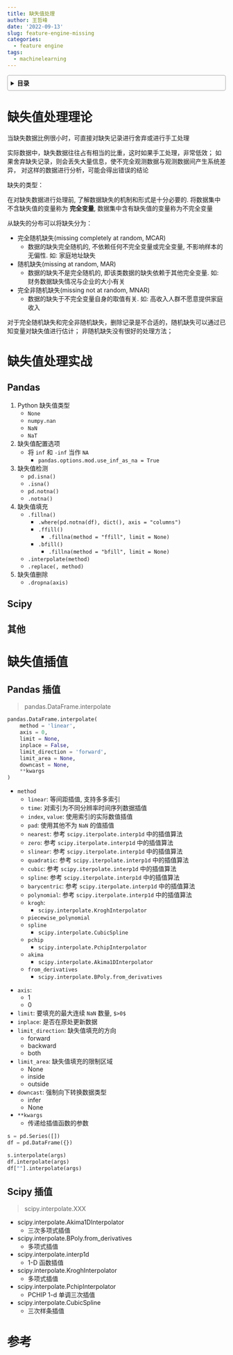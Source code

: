 ```yaml
---
title: 缺失值处理
author: 王哲峰
date: '2022-09-13'
slug: feature-engine-missing
categories:
  - feature engine
tags:
  - machinelearning
---
```


<style>
details {
    border: 1px solid #aaa;
    border-radius: 4px;
    padding: .5em .5em 0;
}
summary {
    font-weight: bold;
    margin: -.5em -.5em 0;
    padding: .5em;
}
details[open] {
    padding: .5em;
}
details[open] summary {
    border-bottom: 1px solid #aaa;
    margin-bottom: .5em;
}
</style>

<details><summary>目录</summary><p>

- [缺失值处理理论](#缺失值处理理论)
- [缺失值处理实战](#缺失值处理实战)
  - [Pandas](#pandas)
  - [Scipy](#scipy)
  - [其他](#其他)
- [缺失值插值](#缺失值插值)
  - [Pandas 插值](#pandas-插值)
  - [Scipy 插值](#scipy-插值)
- [参考](#参考)
</p></details><p></p>


# 缺失值处理理论

当缺失数据比例很小时，可直接对缺失记录进行舍弃或进行手工处理

实际数据中，缺失数据往往占有相当的比重，这时如果手工处理，非常低效；
如果舍弃缺失记录，则会丢失大量信息，使不完全观测数据与观测数据间产生系统差异，
对这样的数据进行分析，可能会得出错误的结论

缺失的类型：

在对缺失数据进行处理前, 了解数据缺失的机制和形式是十分必要的. 
将数据集中不含缺失值的变量称为 **完全变量**, 数据集中含有缺失值的变量称为不完全变量 

从缺失的分布可以将缺失分为：

* 完全随机缺失(missing completely at random, MCAR)
    - 数据的缺失完全随机的, 不依赖任何不完全变量或完全变量, 不影响样本的无偏性. 如: 家庭地址缺失
* 随机缺失(missing at random, MAR)
    - 数据的缺失不是完全随机的, 即该类数据的缺失依赖于其他完全变量. 如: 财务数据缺失情况与企业的大小有关
* 完全非随机缺失(missing not at random, MNAR)
    - 数据的缺失于不完全变量自身的取值有关. 如: 高收入人群不愿意提供家庭收入

对于完全随机缺失和完全非随机缺失，删除记录是不合适的，随机缺失可以通过已知变量对缺失值进行估计；
非随机缺失没有很好的处理方法；

# 缺失值处理实战

## Pandas

1. Python 缺失值类型
    - `None`
    - `numpy.nan`
    - `NaN`
    - `NaT`
2. 缺失值配置选项
    - 将 `inf` 和 `-inf` 当作 `NA`
        - `pandas.options.mod.use_inf_as_na = True`
3. 缺失值检测
    - `pd.isna()`
    - `.isna()`
    - `pd.notna()`
    - `.notna()`
4. 缺失值填充
    - `.fillna()`
       - `.where(pd.notna(df), dict(), axis = "columns")`
       - `.ffill()`
          - `.fillna(method = "ffill", limit = None)`
       - `.bfill()`
          - `.fillna(method = "bfill", limit = None)`
    - `.interpolate(method)`
    - `.replace(, method)`
5. 缺失值删除
    - `.dropna(axis)`

## Scipy

## 其他

# 缺失值插值

## Pandas 插值

> pandas.DataFrame.interpolate

```python
pandas.DataFrame.interpolate(
    method = 'linear', 
    axis = 0, 
    limit = None, 
    inplace = False, 
    limit_direction = 'forward', 
    limit_area = None, 
    downcast = None, 
    **kwargs
)
```

* `method`
   - `linear`: 等间距插值, 支持多多索引
   - `time`: 对索引为不同分辨率时间序列数据插值
   - `index`, `value`: 使用索引的实际数值插值
   - `pad`: 使用其他不为 `NaN` 的值插值
   - `nearest`: 参考 `scipy.iterpolate.interp1d` 中的插值算法
   - `zero`: 参考 `scipy.iterpolate.interp1d` 中的插值算法
   - `slinear`: 参考 `scipy.iterpolate.interp1d` 中的插值算法
   - `quadratic`: 参考 `scipy.iterpolate.interp1d` 中的插值算法
   - `cubic`: 参考 `scipy.iterpolate.interp1d` 中的插值算法
   - `spline`: 参考 `scipy.iterpolate.interp1d` 中的插值算法
   - `barycentric`: 参考 `scipy.iterpolate.interp1d` 中的插值算法
   - `polynomial`: 参考 `scipy.iterpolate.interp1d` 中的插值算法
   - `krogh`:
      - `scipy.interpolate.KroghInterpolator`
   - `piecewise_polynomial`
   - `spline`
      - `scipy.interpolate.CubicSpline`
   - `pchip`
      - `scipy.interpolate.PchipInterpolator`
   - `akima`
      - `scipy.interpolate.Akima1DInterpolator`
   - `from_derivatives`
      - `scipy.interpolate.BPoly.from_derivatives`
- `axis`:
   - 1
   - 0
- `limit`: 要填充的最大连续 `NaN` 数量, `$>0$`
- `inplace`: 是否在原处更新数据
- `limit_direction`: 缺失值填充的方向
   - forward
   - backward
   - both
- `limit_area`: 缺失值填充的限制区域
   - None
   - inside
   - outside
- `downcast`: 强制向下转换数据类型
   - infer
   - None
- `**kwargs`
   - 传递给插值函数的参数

```python
s = pd.Series([])
df = pd.DataFrame({})

s.interpolate(args)
df.interpolate(args)
df[""].interpolate(args)
```

## Scipy 插值

> scipy.interpolate.XXX

- scipy.interpolate.Akima1DInterpolator
   - 三次多项式插值
- scipy.interpolate.BPoly.from_derivatives
   - 多项式插值
- scipy.interpolate.interp1d
   - 1-D 函数插值
- scipy.interpolate.KroghInterpolator
   - 多项式插值
- scipy.interpolate.PchipInterpolator
   - PCHIP 1-d 单调三次插值
- scipy.interpolate.CubicSpline
   - 三次样条插值

# 参考
